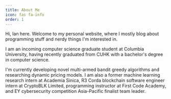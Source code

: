 ```yaml
---
title: About Me
icon: fas fa-info
order: 1
---
```


Hi, Ian here. Welcome to my personal website, where I mostly blog about
programming stuff and nerdy things I'm interested in.

I am an incoming computer science graduate student at Columbia
University, having recently graduated from CUHK with a bachelor's
degree in computer science.

I'm currently developing novel multi-armed bandit greedy algorithms
and researching dynamic pricing models. I am also a former machine
learning research intern at Academia Sinica, R3 Corda blockchain
software engineer intern at CryptoBLK Limited, programming instructor
at First Code Academy, and EY cybersecurity competition Asia-Pacific
finalist team leader.
